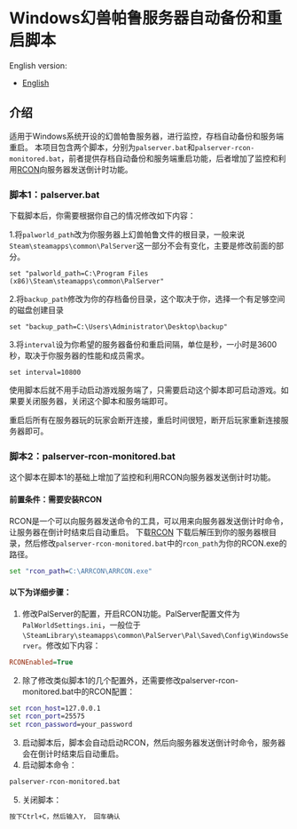 # Windows幻兽帕鲁服务器自动备份和重启脚本
English version:
- [English](README_EN.md)
## 介绍
适用于Windows系统开设的幻兽帕鲁服务器，进行监控，存档自动备份和服务端重启。
本项目包含两个脚本，分别为`palserver.bat`和`palserver-rcon-monitored.bat`，前者提供存档自动备份和服务端重启功能，后者增加了监控和利用[RCON](https://github.com/radj307/ARRCON/releases/tag/3.3.7)向服务器发送倒计时功能。

### 脚本1：palserver.bat
下载脚本后，你需要根据你自己的情况修改如下内容：

1.将`palworld_path`改为你服务器上幻兽帕鲁文件的根目录，一般来说`Steam\steamapps\common\PalServer`这一部分不会有变化，主要是修改前面的部分。
```
set "palworld_path=C:\Program Files (x86)\Steam\steamapps\common\PalServer"
```
2.将`backup_path`修改为你的存档备份目录，这个取决于你，选择一个有足够空间的磁盘创建目录
```
set "backup_path=C:\Users\Administrator\Desktop\backup"
```
3.将`interval`设为你希望的服务器备份和重启间隔，单位是秒，一小时是3600秒，取决于你服务器的性能和成员需求。
```
set interval=10800
```
使用脚本后就不用手动启动游戏服务端了，只需要启动这个脚本即可启动游戏。如果要关闭服务器，关闭这个脚本和服务端即可。

重启后所有在服务器玩的玩家会断开连接，重启时间很短，断开后玩家重新连接服务器即可。

### 脚本2：palserver-rcon-monitored.bat
这个脚本在脚本1的基础上增加了监控和利用RCON向服务器发送倒计时功能。

#### 前置条件：需要安装RCON
RCON是一个可以向服务器发送命令的工具，可以用来向服务器发送倒计时命令，让服务器在倒计时结束后自动重启。
下载[RCON](https://github.com/radj307/ARRCON/releases/tag/3.3.7)
下载后解压到你的服务器根目录，然后修改`palserver-rcon-monitored.bat`中的`rcon_path`为你的RCON.exe的路径。
```bat
set "rcon_path=C:\ARRCON\ARRCON.exe"
```

#### 以下为详细步骤：

1. 修改PalServer的配置，开启RCON功能。PalServer配置文件为`PalWorldSettings.ini`，一般位于`\SteamLibrary\steamapps\common\PalServer\Pal\Saved\Config\WindowsServer`。修改如下内容：
```ini
RCONEnabled=True
```
2. 除了修改类似脚本1的几个配置外，还需要修改palserver-rcon-monitored.bat中的RCON配置：
```bat
set rcon_host=127.0.0.1
set rcon_port=25575
set rcon_password=your_password
```
3. 启动脚本后，脚本会自动启动RCON，然后向服务器发送倒计时命令，服务器会在倒计时结束后自动重启。
4. 启动脚本命令：
```bat
palserver-rcon-monitored.bat
```
5. 关闭脚本：
```bat
按下Ctrl+C，然后输入Y， 回车确认
```


